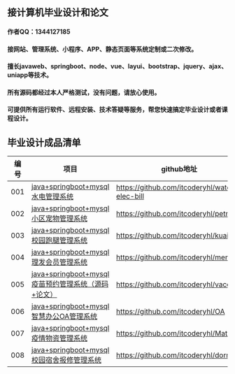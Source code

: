 ## 接计算机毕业设计和论文

#### 作者QQ：1344127185
#### 接网站、管理系统、小程序、APP、静态页面等系统定制或二次修改。
#### 擅长javaweb、springboot、node、vue、layui、bootstrap、jquery、ajax、uniapp等技术。
#### 所有源码都经过本人严格测试，没有问题，请放心使用。
#### 可提供所有运行软件、远程安装、技术答疑等服务，帮您快速搞定毕业设计或者课程设计。

## 毕业设计成品清单

| 编号 | 项目                                                         | github地址                                    |
| ---- | ------------------------------------------------------------ | --------------------------------------------- |
| 001  | [java+springboot+mysql水电管理系统](http://www.xiaoniucr.com/project/view/526.html) | https://github.com/itcoderyhl/water-elec-bill |
| 002  | [java+springboot+mysql小区宠物管理系统](http://www.xiaoniucr.com/project/view/536.html) | https://github.com/itcoderyhl/petmgr          |
| 003  | [java+springboot+mysql校园跑腿管理系统](http://www.xiaoniucr.com/project/view/525.html) | https://github.com/itcoderyhl/kuaidi          |
| 004  | [java+springboot+mysql理发会员管理系统](http://www.xiaoniucr.com/project/view/540.html) | https://github.com/itcoderyhl/member          |
| 005  | [java+springboot+mysql疫苗预约管理系统（源码+论文）](http://www.xiaoniucr.com/project/view/518.html) | https://github.com/itcoderyhl/vaccine         |
| 006  | [java+springboot+mysql智慧办公OA管理系统](http://www.xiaoniucr.com/project/view/550.html) | https://github.com/itcoderyhl/OA              |
| 007  | [java+springboot+mysql疫情物资管理系统](http://www.xiaoniucr.com/project/view/549.html) | https://github.com/itcoderyhl/Material        |
| 008  | [java+springboot+mysql校园宿舍报修管理系统](http://www.xiaoniucr.com/project/view/548.html) | https://github.com/itcoderyhl/dormfix         |
